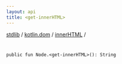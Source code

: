 ```yaml
---
layout: api
title: <get-innerHTML>
---
```

[stdlib](../../index.html) / [kotlin.dom](../index.html) / [innerHTML](index.html) / [<get-innerHTML>](_get-innerHTML_.html)

# <get-innerHTML>

```
public fun Node.<get-innerHTML>(): String
```
